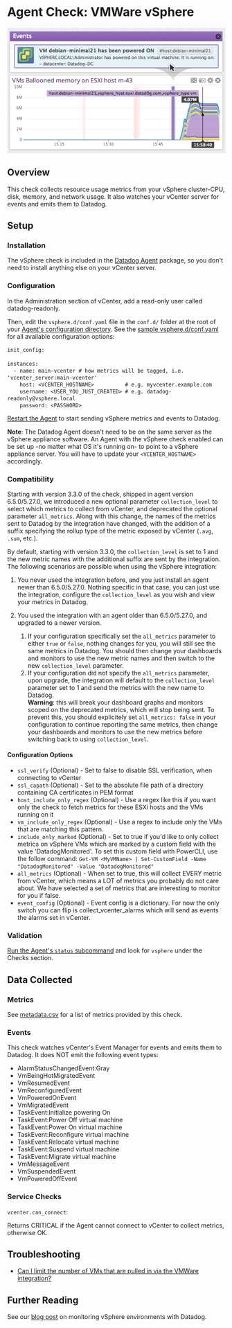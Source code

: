 # Agent Check: VMWare vSphere

![Vsphere Graph][8]

## Overview

This check collects resource usage metrics from your vSphere cluster-CPU, disk, memory, and network usage. It also watches your vCenter server for events and emits them to Datadog.

## Setup
### Installation

The vSphere check is included in the [Datadog Agent][1] package, so you don't need to install anything else on your vCenter server.

### Configuration

In the Administration section of vCenter, add a read-only user called datadog-readonly.

Then, edit the `vsphere.d/conf.yaml` file in the `conf.d/` folder at the root of your [Agent's configuration directory][9]. See the [sample vsphere.d/conf.yaml][2] for all available configuration options:

```
init_config:

instances:
  - name: main-vcenter # how metrics will be tagged, i.e. 'vcenter_server:main-vcenter'
    host: <VCENTER_HOSTNAME>          # e.g. myvcenter.example.com
    username: <USER_YOU_JUST_CREATED> # e.g. datadog-readonly@vsphere.local
    password: <PASSWORD>
```

[Restart the Agent][3] to start sending vSphere metrics and events to Datadog.

**Note**: The Datadog Agent doesn't need to be on the same server as the vSphere appliance software. An Agent with the vSphere check enabled can be set up -no matter what OS it's running on- to point to a vSphere appliance server. You will have to update your `<VCENTER_HOSTNAME>` accordingly.

### Compatibility

Starting with version 3.3.0 of the check, shipped in agent version 6.5.0/5.27.0, we introduced a new optional parameter `collection_level` to select which metrics to collect from vCenter, and deprecated the optional parameter `all_metrics`. Along with this change, the names of the metrics sent to Datadog by the integration have changed, with the addition of a suffix specifying the rollup type of the metric exposed by vCenter (`.avg`, `.sum`, etc.).

By default, starting with version 3.3.0, the `collection_level` is set to 1 and the new metric names with the additional suffix are sent by the integration.
The following scenarios are possible when using the vSphere integration:
1. You never used the integration before, and you just install an agent newer than 6.5.0/5.27.0. Nothing specific in that case, you can just use the integration, configure the `collection_level` as you wish and view your metrics in Datadog.

1. You used the integration with an agent older than 6.5.0/5.27.0, and upgraded to a newer version.
    1. If your configuration specifically set the `all_metrics` parameter to either `true` or `false`, nothing changes for you, you will still see the same metrics in Datadog. You should then change your dashboards and monitors to use the new metric names and then switch to the new `collection_level` parameter.
    1. If your configuration did not specify the `all_metrics` parameter, upon upgrade, the integration will default to the `collection_level` parameter set to 1 and send the metrics with the new name to Datadog. \
    **Warning**: this will break your dashboard graphs and monitors scoped on the deprecated metrics, which will stop being sent.
    To prevent this, you should explicitely set `all_metrics: false` in your configuration to continue reporting the same metrics, then change your dashboards and monitors to use the new metrics before switching back to using `collection_level`.

#### Configuration Options

* `ssl_verify` (Optional) - Set to false to disable SSL verification, when connecting to vCenter
* `ssl_capath` (Optional) - Set to the absolute file path of a directory containing CA certificates in PEM format
* `host_include_only_regex` (Optional) - Use a regex like this if you want only the check to fetch metrics for these ESXi hosts and the VMs running on it
* `vm_include_only_regex` (Optional) - Use a regex to include only the VMs that are matching this pattern.
* `include_only_marked` (Optional) - Set to true if you'd like to only collect metrics on vSphere VMs which are marked by a custom field with the value 'DatadogMonitored'. To set this custom field with PowerCLI, use the follow command: `Get-VM <MyVMName> | Set-CustomField -Name "DatadogMonitored" -Value "DatadogMonitored"`
* `all_metrics` (Optional) - When set to true, this will collect EVERY metric from vCenter, which means a LOT of metrics you probably do not care about. We have selected a set of metrics that are interesting to monitor for you if false.
* `event_config` (Optional) - Event config is a dictionary. For now the only switch you can flip is collect_vcenter_alarms which will send as events the alarms set in vCenter.

### Validation

[Run the Agent's `status` subcommand][4] and look for `vsphere` under the Checks section.

## Data Collected
### Metrics

See [metadata.csv][5] for a list of metrics provided by this check.

### Events

This check watches vCenter's Event Manager for events and emits them to Datadog. It does NOT emit the following event types:

* AlarmStatusChangedEvent:Gray
* VmBeingHotMigratedEvent
* VmResumedEvent
* VmReconfiguredEvent
* VmPoweredOnEvent
* VmMigratedEvent
* TaskEvent:Initialize powering On
* TaskEvent:Power Off virtual machine
* TaskEvent:Power On virtual machine
* TaskEvent:Reconfigure virtual machine
* TaskEvent:Relocate virtual machine
* TaskEvent:Suspend virtual machine
* TaskEvent:Migrate virtual machine
* VmMessageEvent
* VmSuspendedEvent
* VmPoweredOffEvent

### Service Checks

`vcenter.can_connect`:

Returns CRITICAL if the Agent cannot connect to vCenter to collect metrics, otherwise OK.

## Troubleshooting

* [Can I limit the number of VMs that are pulled in via the VMWare integration?][6]

## Further Reading
See our [blog post][7] on monitoring vSphere environments with Datadog.


[1]: https://app.datadoghq.com/account/settings#agent
[2]: https://github.com/DataDog/integrations-core/blob/master/vsphere/datadog_checks/vsphere/data/conf.yaml.example
[3]: https://docs.datadoghq.com/agent/faq/agent-commands/#start-stop-restart-the-agent
[4]: https://docs.datadoghq.com/agent/faq/agent-commands/#agent-status-and-information
[5]: https://github.com/DataDog/integrations-core/blob/master/vsphere/metadata.csv
[6]: https://docs.datadoghq.com/integrations/faq/can-i-limit-the-number-of-vms-that-are-pulled-in-via-the-vmware-integration
[7]: https://www.datadoghq.com/blog/unified-vsphere-app-monitoring-datadog/#auto-discovery-across-vm-and-app-layers
[8]: https://raw.githubusercontent.com/DataDog/integrations-core/master/vsphere/images/vsphere_graph.png
[9]: https://docs.datadoghq.com/agent/faq/agent-configuration-files/#agent-configuration-directory
